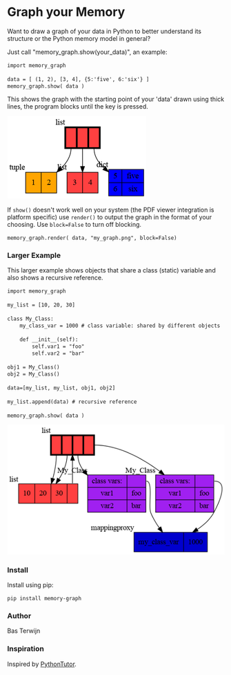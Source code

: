 # Graph your Memory #

Want to draw a graph of your data in Python to better understand its
structure or the Python memory model in general?

Just call "memory_graph.show(your_data)", an example:

```
import memory_graph

data = [ (1, 2), [3, 4], {5:'five', 6:'six'} ]
memory_graph.show( data )
```

This shows the graph with the starting point of your 'data' drawn using thick
lines, the program blocks until the <ENTER> key is pressed.

![image](https://github.com/bterwijn/memory_graph/blob/main/images/example1.png)

If `show()` doesn't work well on your system (the PDF viewer integration
is platform specific) use `render()` to output the graph in the format
of your choosing. Use `block=False` to turn off blocking.

```
memory_graph.render( data, "my_graph.png", block=False)
```

### Larger Example ###

This larger example shows objects that share a class (static) variable and
also shows a recursive reference.

```
import memory_graph

my_list = [10, 20, 30]

class My_Class:
    my_class_var = 1000 # class variable: shared by different objects
    
    def __init__(self):
        self.var1 = "foo"
        self.var2 = "bar"

obj1 = My_Class()
obj2 = My_Class()

data=[my_list, my_list, obj1, obj2]

my_list.append(data) # recursive reference

memory_graph.show( data )
```
![image](https://github.com/bterwijn/memory_graph/blob/main/images/example2.png)

### Install ###

Install using pip:

```
pip install memory-graph
```

### Author ###
Bas Terwijn

### Inspiration ###
Inspired by [PythonTutor](https://pythontutor.com/visualize.html).
